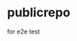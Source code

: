 # publicrepo
for e2e test















































































































































































































































































































































































































































































































































































































































































































































































































































































































































































































































































































































































































































































































































































































































































































































































































































































































































































































































































































































































































































































































































































































































































































































































































































































































































































































































































































































































































































































































































































































































































































































































































































































































































































































































































































































































































































































